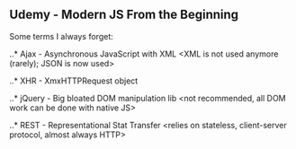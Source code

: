 ## Udemy - Modern JS From the Beginning

Some terms I always forget:

..* Ajax - Asynchronous JavaScript with XML
    <XML is not used anymore (rarely); JSON is now used>

..* XHR - XmxHTTPRequest object

..* jQuery - Big bloated DOM manipulation lib
    <not recommended, all DOM work can be done with native JS>

..* REST - Representational Stat Transfer
    <relies on stateless, client-server protocol, almost always HTTP>

